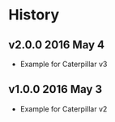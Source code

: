 # History

## v2.0.0 2016 May 4
- Example for Caterpillar v3

## v1.0.0 2016 May 3
- Example for Caterpillar v2
